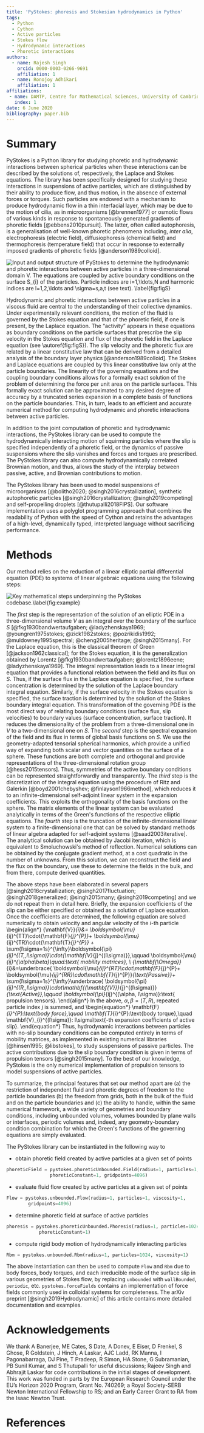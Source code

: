 ```yaml
---
title: 'PyStokes: phoresis and Stokesian hydrodynamics in Python'
tags:
  - Python
  - Cython
  - Active particles
  - Stokes flow
  - Hydrodynamic interactions
  - Phoretic interactions
authors:
  - name: Rajesh Singh
    orcid: 0000-0003-0266-9691
    affiliation: 1
  - name: Ronojoy Adhikari
    affiliation: 1
affiliations:
 - name: DAMTP, Centre for Mathematical Sciences, University of Cambridge, Wilberforce Road, Cambridge CB3 0WA, UK
   index: 1
date: 6 June 2020
bibliography: paper.bib
---
```


# Summary

PyStokes is a Python library for studying phoretic and hydrodynamic interactions between spherical particles when these interactions can be described by the solutions of, respectively, the Laplace and Stokes equations. The library has been specifically designed for studying these interactions in suspensions of active particles,  which are distinguished by their ability to produce flow, and thus motion, in the absence of external forces or torques. Such particles are endowed with a mechanism to produce hydrodynamic flow in a thin interfacial layer, which may be due to the motion of cilia, as in microorganisms [@brennen1977] or osmotic flows of various kinds in response to spontaneously generated gradients of phoretic fields [@ebbens2010pursuit]. The latter, often called autophoresis,  is a generalisation of well-known phoretic phenomena including, *inter alia*,  electrophoresis (electric field), diffusiophoresis (chemical field) and thermophoresis (temperature field) that occur in response to externally imposed gradients of phoretic fields [@anderson1989colloid]. 

![Input and output structure of PyStokes to determine the hydrodynamic and phoretic interactions between active particles in a three-dimensional domain $V$. The equations are coupled by active boundary conditions on the surface $S_{i}$ of the particles. Particle indices are $i=1,\ldots,N$ and harmonic indices are $l=1,2,\ldots$ and $\sigma=s,a,t$ (see text). \label{fig:figS}](FigSchema.png)

Hydrodynamic and phoretic interactions between active particles in a viscous fluid are central to the understanding of their collective dynamics.  Under experimentally relevant conditions, the motion of the fluid is governed by the Stokes equation and that of the phoretic field, if one is present, by the Laplace equation.  The “activity” appears in these equations as boundary conditions on the particle surfaces that prescribe the slip velocity in the Stokes equation and flux of the phoretic field in the Laplace equation (see \autoref{fig:figS}). 
The slip velocity and the phoretic flux are related by a linear constitutive law that can be derived from a detailed analysis of the boundary layer physics [@anderson1989colloid]. The Stokes and Laplace equations are coupled by this linear constitutive law only at the particle boundaries. The linearity of the governing equations and the coupling boundary conditions allows for a formally exact solution of the problem of determining the force per unit area on the particle surfaces. This formally exact solution can be approximated to any desired degree of accuracy by a truncated series expansion in a complete basis of functions on the particle boundaries. This, in turn, leads to an efficient and accurate numerical method for computing hydrodynamic and phoretic interactions between active particles.

In addition to the joint computation of phoretic and hydrodynamic interactions, the  PyStokes library can be used to compute the hydrodynamically interacting motion of squirming particles where the slip is specified independently of a phoretic field, or the dynamics of passive suspensions where the slip vanishes and forces and torques are prescribed. The PyStokes library can also compute hydrodynamically correlated  Brownian motion, and thus, allows the study of the interplay between passive, active, and Brownian contributions to motion. 

The PyStokes library has been used to model suspensions of microorganisms [@bolitho2020; @singh2016crystallization], 
synthetic autophoretic particles [@singh2016crystallization; @singh2019competing] and self-propelling droplets [@thutupalli2018FIPS]. Our software implementation uses a polyglot programming approach that combines the readability of Python with the speed of Cython and retains the advantages of a high-level, dynamically typed, interpreted language without sacrificing performance.

# Methods

Our method relies on the reduction of a linear elliptic partial differential equation (PDE) to systems of linear algebraic equations using the following steps:   

![Key mathematical steps underpinning the PyStokes codebase.\label{fig:example}](figure.png)

The *first* step is the representation of the solution of an elliptic PDE in a three-dimensional volume $V$ as an integral over the 
boundary of the surface $S$ [@fkg1930bandwertaufgaben; @ladyzhenskaya1969; @youngren1975stokes; @zick1982stokes; @pozrikidis1992; @muldowney1995spectral; @cheng2005heritage; @singh2015many]. 
For the Laplace equation, this is the classical theorem of Green [@jackson1962classical]; for the Stokes equation, it is the generalization obtained by 
Lorentz [@fkg1930bandwertaufgaben; @lorentz1896eene; @ladyzhenskaya1969]. The integral representation leads to a linear integral equation that provides a 
functional relation between the field and its flux on $S$. Thus, if the surface flux in the Laplace equation is specified, the surface concentration is determined by the solution of the Laplace boundary integral equation. Similarly, if the surface velocity in the Stokes equation is specified, the surface traction is determined by the solution of the Stokes boundary integral equation. This transformation of the governing PDE is the most direct way of relating boundary conditions (surface flux, slip velocities) 
to boundary values (surface concentration, surface traction). It reduces the dimensionality of the problem from a three-dimensional one in $V$ to a two-dimensional one on $S$. 
The *second* step is the spectral expansion of the field and its flux in terms of global basis functions on $S$. We use the geometry-adapted tensorial spherical harmonics, 
which provide a unified way of expanding both scalar and vector quantities on the surface of a sphere. These functions are both complete and orthogonal and provide representations of the three-dimensional rotation group [@hess2015tensors]. Thus, symmetries of the active boundary conditions can be represented straightforwardly and transparently. 
The *third* step is the discretization of the integral equation using the procedure of Ritz and Galerkin [@boyd2001chebyshev; @finlayson1966method], which reduces it to an infinite-dimensional self-adjoint linear system in the expansion coefficients. This exploits the orthogonality of the basis functions on the sphere. The matrix elements of the linear system can be evaluated analytically in terms of the Green's functions of the respective elliptic equations. The *fourth* step is the truncation of the infinite-dimensional linear system to a finite-dimensional one that can be solved by standard methods of linear algebra adapted for self-adjoint systems [@saad2003iterative]. 
The analytical solution can be obtained by Jacobi iteration, which is equivalent to Smoluchowski's method of reflection. Numerical solutions can be obtained by the conjugate gradient method, at a cost quadratic in the number of unknowns. From this solution, we can reconstruct the field and the flux on the boundary, use these to determine the fields in the bulk, and from there, compute derived quantities. 

The above steps have been elaborated in several 
papers [@singh2016crystallization; @singh2017fluctuation; @singh2018generalized; @singh2015many; @singh2019competing] and we do not repeat them in detail here. Briefly, the expansion coefficients of the slip can be either specified or obtained as a solution of Laplace equation. Once the coefficients are determined, the following equation are solved numerically to obtain velocity and angular velocity of the $i$-th particle
\begin{align*}
{\mathbf{V}}_{i}&=
\boldsymbol{\mu}_{ij}^{TT}\cdot{\mathbf{F}_{j}^{P}}+ 
\boldsymbol{\mu}_{ij}^{TR}\cdot{\mathbf{T}_{j}^{P}} + 
\sum_{l\sigma=1s}^{\infty}\boldsymbol{\pi}_{ij}^{(T,\,l\sigma)}\cdot{\mathbf{V}_{j}^{(l\sigma)}},\qquad \boldsymbol{\mu}_{ij}^{\alpha\beta}\quad:\text{ mobility matrices},
\\
{\mathbf{\Omega}}_{i}&=\underbrace{
\boldsymbol{\mu}_{ij}^{RT}\cdot\mathbf{F}_{j}^{P}+
\boldsymbol{\mu}_{ij}^{RR}\cdot\mathbf{T}_{j}^{P}}_{\text{Passive}}+
\sum_{l\sigma=1s}^{\infty}\underbrace{
\boldsymbol{\pi}_{ij}^{(R,\,l\sigma)}\cdot\mathbf{{\mathbf{V}}}_{j}^{(l\sigma)}}_{\text{Active}},\qquad \boldsymbol{\pi}_{ij}^{(\alpha, l\sigma)}:\text{ propulsion tensors}.
\end{align*}
In the above, $\alpha,\beta=(T,R)$, repeated particle index $j$ is summed, and
\begin{equation*}
\mathbf{F}_{i}^{P}:\text{body force},\quad \mathbf{T}_{i}^{P}:\text{body torque},\quad \mathbf{V}_{i}^{(l\sigma)}: l\sigma\text{-th expansion coefficients of active slip}.
\end{equation*}
Thus, hydrodynamic interactions between particles with no-slip boundary conditions can be computed entirely in terms of mobility matrices, as implemented in existing numerical libraries [@hinsen1995; @libstokes], to study suspensions of passive particles. The active contributions due to the slip boundary condition is given in terms of propulsion tensors [@singh2015many]. To the best of our knowledge, PyStokes is the only numerical implementation of propulsion tensors to model suspensions of active particles.      


To summarize, the principal features that set our method apart are (a) the restriction of independent fluid and phoretic degrees of freedom to the particle boundaries 
(b) the freedom from grids, both in the bulk of the fluid and on the particle boundaries and 
(c) the ability to handle, within the same numerical framework, a wide variety of geometries and boundary conditions, 
including unbounded volumes, volumes bounded by plane walls or interfaces, periodic volumes and, indeed, 
any geometry-boundary condition combination for which the Green's functions of the governing equations are simply evaluated.



The PyStokes library can be instantiated in the following way to 

* obtain phoretic field created by active particles at a given set of points 
```python
phoreticField = pystokes.phoreticUnbounded.Field(radius=1, particles=1, 
                phoreticConstant=1, gridpoints=4096)
```

* evaluate fluid flow created by active particles at a given set of points
```python
Flow = pystokes.unbounded.Flow(radius=1, particles=1, viscosity=1, 
        gridpoints=4096) 
```

* determine phoretic field at surface of active particles
```python
phoresis = pystokes.phoreticUnbounded.Phoresis(radius=1, particles=1024, 
            phoreticConstant=1)
```

* compute rigid body motion of hydrodynamically interacting particles
```python
Rbm = pystokes.unbounded.Rbm(radius=1, particles=1024, viscosity=1) 
```


The above instantiation can then be used to compute `Flow` and `Rbm` due to body forces, body torques, and each irreducible mode of the surface slip in various geometries of Stokes flow, by replacing `unbounded` with `wallBounded`, `periodic`, etc. `pystokes.forceFields` contains an implementation of force fields commonly used in colloidal systems for completeness. The arXiv preprint [@singh2019Hydrodynamic] of this article contains more detailed documentation and examples.
  

# Acknowledgements

We thank A Banerjee, ME Cates, S Date, A Donev, E Eiser, D Frenkel, S Ghose, R
Goldstein, J Hinch, A Laskar, AJC Ladd, RK Manna, I Pagonabarraga, DJ Pine, T
Pradeep, R Simon, HA Stone, G Subramanian, PB Sunil Kumar, and S Thutupalli 
for useful discussions; Rajeev Singh and Abhrajit Laskar for code contributions in the initial stages of development. 
This work was funded in parts by the European Research Council under the EU’s Horizon 2020 Program, Grant No. 740269; 
a Royal Society-SERB Newton International Fellowship to RS; and an Early Career Grant to RA from the Isaac Newton Trust.

# References
